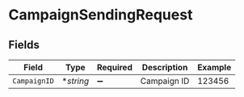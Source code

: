 # CampaignSendingRequest


## Fields

| Field              | Type               | Required           | Description        | Example            |
| ------------------ | ------------------ | ------------------ | ------------------ | ------------------ |
| `CampaignID`       | **string*          | :heavy_minus_sign: | Campaign ID        | 123456             |